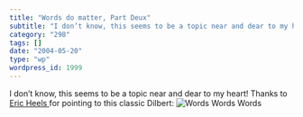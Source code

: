 ```yaml
---
title: "Words do matter, Part Deux"
subtitle: "I don’t know, this seems to be a topic near and dear to my heart! Thanks to Eric Heels"
category: "298"
tags: []
date: "2004-05-20"
type: "wp"
wordpress_id: 1999
---
```

I don’t know, this seems to be a topic near and dear to my heart! Thanks to [Eric Heels ](http://www.lawlawlaw.com/000429.html)for pointing to this classic Dilbert:
![Words Words Words](https://i0.wp.com/www.dilbert.com/comics/dilbert/archive/images/dilbert2073207040504.gif?w=584)